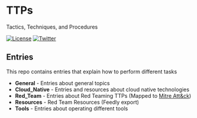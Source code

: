 # TTPs

Tactics, Techniques, and Procedures

[![License](https://img.shields.io/badge/license-GPL3-lightgrey.svg)](https://www.gnu.org/licenses/gpl-3.0.en.html) [![Twitter](https://img.shields.io/badge/twitter-sneakerhax-38A1F3?logo=twitter)](https://twitter.com/sneakerhax)

## Entries

This repo contains entries that explain how to perform different tasks

* **General** - Entries about general topics
* **Cloud_Native** - Entries and resources about cloud native technologies
* **Red_Team** - Entries about Red Teaming TTPs (Mapped to [Mitre Att&ck](https://attack.mitre.org/))
* **Resources** - Red Team Resources (Feedly export)
* **Tools** - Entries about operating different tools
